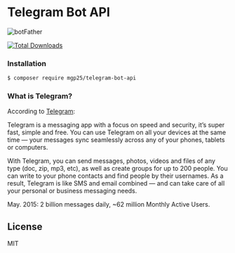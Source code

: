 # Telegram Bot API

![botFather](http://cl.ly/image/2Z0o2W3G0E1q/Untitled-3.png)

[![Total Downloads](https://poser.pugx.org/mgp25/telegram-bot-api/downloads)](https://packagist.org/packages/mgp25/telegram-bot-api)
### Installation

```sh
$ composer require mgp25/telegram-bot-api
```


### What is Telegram?
According to [Telegram](https://www.telegram.org/):

>

Telegram is a messaging app with a focus on speed and security, it’s super fast, simple and free. You can use Telegram on all your devices at the same time — your messages sync seamlessly across any of your phones, tablets or computers.

With Telegram, you can send messages, photos, videos and files of any type (doc, zip, mp3, etc), as well as create groups for up to 200 people. You can write to your phone contacts and find people by their usernames. As a result, Telegram is like SMS and email combined — and can take care of all your personal or business messaging needs.

May. 2015: 2 billion messages daily, ~62 million Monthly Active Users.

## License

MIT
